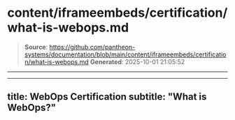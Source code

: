 # content/iframeembeds/certification/what-is-webops.md

> **Source**: https://github.com/pantheon-systems/documentation/blob/main/content/iframeembeds/certification/what-is-webops.md
> **Generated**: 2025-10-01 21:05:52

---

---
title: WebOps Certification
subtitle: "What is WebOps?"
---

<Partial file="certification-guide/what-is-webops.md" />
